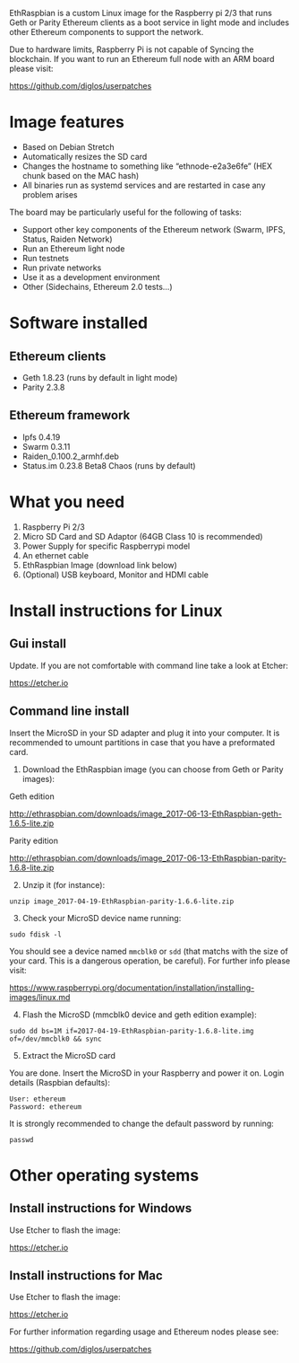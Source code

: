 EthRaspbian is a custom Linux image for the Raspberry pi 2/3 that runs Geth or Parity Ethereum clients as a boot service in light mode and includes other Ethereum components to support the network.

Due to hardware limits, Raspberry Pi is not capable of Syncing the blockchain. If you want to run an Ethereum full node with an ARM board please visit:

https://github.com/diglos/userpatches

# Image features

- Based on Debian Stretch
- Automatically resizes the SD card
- Changes the hostname to something like “ethnode-e2a3e6fe” (HEX chunk based on the MAC hash)
- All binaries run as systemd services and are restarted in case any problem arises

The board may be particularly useful for the following of tasks:

- Support other key components of the Ethereum network (Swarm, IPFS, Status, Raiden Network)
- Run an Ethereum light node
- Run testnets
- Run private networks
- Use it as a development environment
- Other (Sidechains, Ethereum 2.0 tests…)

# Software installed

## Ethereum clients
- Geth 1.8.23 (runs by default in light mode)
- Parity 2.3.8

## Ethereum framework
- Ipfs 0.4.19
- Swarm 0.3.11
- Raiden_0.100.2_armhf.deb 
- Status.im 0.23.8 Beta8 Chaos (runs by default)


# What you need
1. Raspberry Pi 2/3
2. Micro SD Card and SD Adaptor (64GB Class 10 is recommended) 
3. Power Supply for specific Raspberrypi model
4. An ethernet cable
5. EthRaspbian Image (download link below)
6. (Optional) USB keyboard, Monitor and HDMI cable

# Install instructions for Linux

## Gui install 

Update. If you are not comfortable with command line take a look at Etcher:

https://etcher.io

## Command line install

Insert the MicroSD in your SD adapter and plug it into your computer. It is recommended to umount partitions in case that you have a preformated card.

1. Download the EthRaspbian image (you can choose from Geth or Parity images):

Geth edition

http://ethraspbian.com/downloads/image_2017-06-13-EthRaspbian-geth-1.6.5-lite.zip

Parity edition

http://ethraspbian.com/downloads/image_2017-06-13-EthRaspbian-parity-1.6.8-lite.zip

2. Unzip it (for instance):

`unzip image_2017-04-19-EthRaspbian-parity-1.6.6-lite.zip`

3. Check your MicroSD device name running:

`sudo fdisk -l`

You should see a device named `mmcblk0` or `sdd` (that matchs with the size of your card. This is a dangerous operation, be careful). For further info please visit:

https://www.raspberrypi.org/documentation/installation/installing-images/linux.md

4. Flash the MicroSD (mmcblk0 device and geth edition example):

`sudo dd bs=1M if=2017-04-19-EthRaspbian-parity-1.6.8-lite.img of=/dev/mmcblk0 && sync`

5. Extract the MicroSD card

You are done. Insert the MicroSD in your Raspberry and power it on. Login details (Raspbian defaults):
```
User: ethereum
Password: ethereum
```
It is strongly recommended to change the default password by running:

`passwd`

# Other operating systems

## Install instructions for Windows

Use Etcher to flash the image:

https://etcher.io

## Install instructions for Mac

Use Etcher to flash the image:

https://etcher.io


For further information regarding usage and Ethereum nodes please see:

https://github.com/diglos/userpatches

